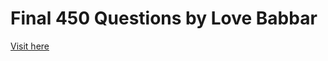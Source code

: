 # Final 450 Questions by Love Babbar

[Visit here](https://www.rupeshtiwari.com/coding-examples-final-450-by-love-babbar/)